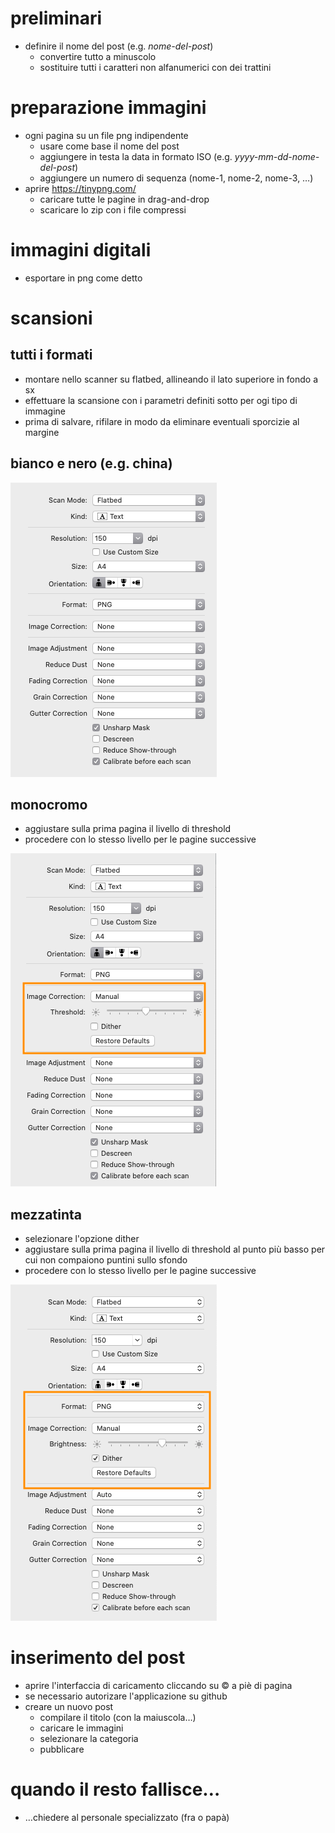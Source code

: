 # preliminari

- definire il nome del post (e.g. _nome-del-post_)
    - convertire tutto a minuscolo
    - sostituire tutti i caratteri non alfanumerici con dei trattini

# preparazione immagini

- ogni pagina su un file png indipendente
    - usare come base il nome del post
    - aggiungere in testa la data in formato ISO (e.g. _yyyy-mm-dd-nome-del-post_)
    - aggiungere un numero di sequenza (nome-1, nome-2, nome-3, …)
- aprire https://tinypng.com/
    - caricare tutte le pagine in drag-and-drop
    - scaricare lo zip con i file compressi


# immagini digitali

- esportare in png come detto


# scansioni

## tutti i formati

- montare nello scanner su flatbed, allineando il lato superiore in fondo a sx
- effettuare la scansione con i parametri definiti sotto per ogi tipo di immagine
- prima di salvare, rifilare in modo da eliminare eventuali sporcizie al margine


## bianco e nero (e.g. china)

![B&W](resources/b&w.png)

## monocromo

- aggiustare sulla prima pagina il livello di threshold
- procedere con lo stesso livello per le pagine successive

![B&W](resources/mono.png)

## mezzatinta

- selezionare l'opzione dither
- aggiustare sulla prima pagina il livello di threshold al punto più basso per cui non compaiono puntini sullo sfondo
- procedere con lo stesso livello per le pagine successive

![B&W](resources/halftone.png)


# inserimento del post

- aprire l'interfaccia di caricamento cliccando su © a piè di pagina
- se necessario autorizare l'applicazione su github
- creare un nuovo post
    - compilare il titolo (con la maiuscola…)
    - caricare le immagini
    - selezionare la categoria
    - pubblicare

# quando il resto fallisce…

- …chiedere al personale specializzato (fra o papà)
